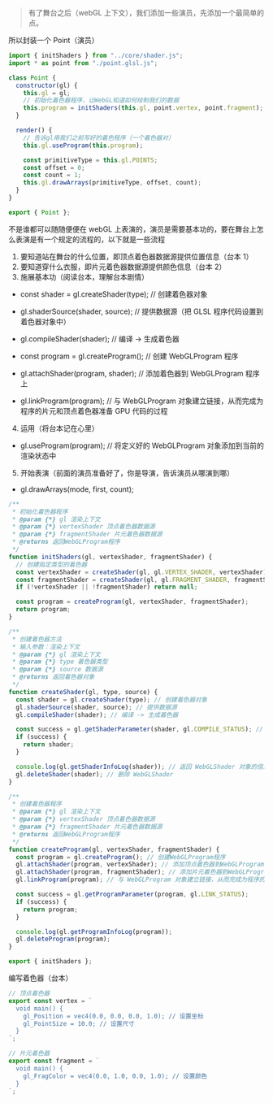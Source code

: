 > 有了舞台之后（webGL 上下文），我们添加一些演员，先添加一个最简单的点。

所以封装一个 Point（演员）

```js
import { initShaders } from "../core/shader.js";
import * as point from "./point.glsl.js";

class Point {
  constructor(gl) {
    this.gl = gl;
    // 初始化着色器程序，让WebGL知道如何绘制我们的数据
    this.program = initShaders(this.gl, point.vertex, point.fragment);
  }

  render() {
    // 告诉gl用我们之前写好的着色程序（一个着色器对）
    this.gl.useProgram(this.program);

    const primitiveType = this.gl.POINTS;
    const offset = 0;
    const count = 1;
    this.gl.drawArrays(primitiveType, offset, count);
  }
}

export { Point };
```

不是谁都可以随随便便在 webGL 上表演的，演员是需要基本功的，要在舞台上怎么表演是有一个规定的流程的，以下就是一些流程

1. 要知道站在舞台的什么位置，即顶点着色器数据源提供位置信息（台本 1）
2. 要知道穿什么衣服，即片元着色器数据源提供颜色信息（台本 2）
3. 施展基本功（阅读台本，理解台本剧情）

- const shader = gl.createShader(type); // 创建着色器对象
- gl.shaderSource(shader, source); // 提供数据源（把 GLSL 程序代码设置到着色器对象中）
- gl.compileShader(shader); // 编译 -> 生成着色器

- const program = gl.createProgram(); // 创建 WebGLProgram 程序
- gl.attachShader(program, shader); // 添加着色器到 WebGLProgram 程序上
- gl.linkProgram(program); // 与 WebGLProgram 对象建立链接，从而完成为程序的片元和顶点着色器准备 GPU 代码的过程

4. 运用（将台本记在心里）

- gl.useProgram(program); // 将定义好的 WebGLProgram 对象添加到当前的渲染状态中

5. 开始表演（前面的演员准备好了，你是导演，告诉演员从哪演到哪）

- gl.drawArrays(mode, first, count);

```js
/**
 * 初始化着色器程序
 * @param {*} gl 渲染上下文
 * @param {*} vertexShader 顶点着色器数据源
 * @param {*} fragmentShader 片元着色器数据源
 * @returns 返回WebGLProgram程序
 */
function initShaders(gl, vertexShader, fragmentShader) {
  // 创建指定类型的着色器
  const vertexShader = createShader(gl, gl.VERTEX_SHADER, vertexShader);
  const fragmentShader = createShader(gl, gl.FRAGMENT_SHADER, fragmentShader);
  if (!vertexShader || !fragmentShader) return null;

  const program = createProgram(gl, vertexShader, fragmentShader);
  return program;
}

/**
 * 创建着色器方法
 * 输入参数：渲染上下文
 * @param {*} gl 渲染上下文
 * @param {*} type 着色器类型
 * @param {*} source 数据源
 * @returns 返回着色器对象
 */
function createShader(gl, type, source) {
  const shader = gl.createShader(type); // 创建着色器对象
  gl.shaderSource(shader, source); // 提供数据源
  gl.compileShader(shader); // 编译 -> 生成着色器

  const success = gl.getShaderParameter(shader, gl.COMPILE_STATUS); // 返回着色器的信息，检查编译结果
  if (success) {
    return shader;
  }

  console.log(gl.getShaderInfoLog(shader)); // 返回 WebGLShader 对象的信息日志
  gl.deleteShader(shader); // 删除 WebGLShader
}

/**
 * 创建着色器程序
 * @param {*} gl 渲染上下文
 * @param {*} vertexShader 顶点着色器数据源
 * @param {*} fragmentShader 片元着色器数据源
 * @returns 返回WebGLProgram程序
 */
function createProgram(gl, vertexShader, fragmentShader) {
  const program = gl.createProgram(); // 创建WebGLProgram程序
  gl.attachShader(program, vertexShader); // 添加顶点着色器到WebGLProgram程序上
  gl.attachShader(program, fragmentShader); // 添加片元着色器到WebGLProgram程序上
  gl.linkProgram(program); // 与 WebGLProgram 对象建立链接，从而完成为程序的片元和顶点着色器准备GPU代码的过程

  const success = gl.getProgramParameter(program, gl.LINK_STATUS);
  if (success) {
    return program;
  }

  console.log(gl.getProgramInfoLog(program));
  gl.deleteProgram(program);
}

export { initShaders };
```

编写着色器（台本）

```js
// 顶点着色器
export const vertex = `
  void main() {
    gl_Position = vec4(0.0, 0.0, 0.0, 1.0); // 设置坐标
    gl_PointSize = 10.0; // 设置尺寸
  }
`;

// 片元着色器
export const fragment = `
  void main() {
    gl_FragColor = vec4(0.0, 1.0, 0.0, 1.0); // 设置颜色
  }
`;
```

